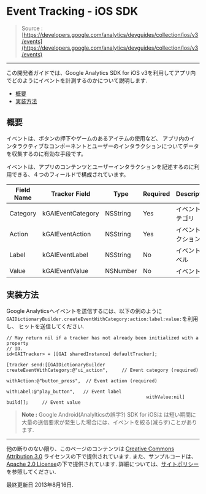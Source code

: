 # Event Tracking - iOS SDK

> Source : [https://developers.google.com/analytics/devguides/collection/ios/v3/events](https://developers.google.com/analytics/devguides/collection/ios/v3/events)

- - -

この開発者ガイドでは、Google Analytics SDK for iOS v3を利用してアプリ内でどのようにイベントを計測するのかについて説明します.

- [概要](#overview)
- [実装方法](#implementation)

## <a name="overview"></a>概要

イベントは、ボタンの押下やゲームのあるアイテムの使用など、
アプリ内のインタラクティブなコンポーネントとユーザーのインタラクションについてデータを収集するのに有効な手段です。

イベントは、アプリのコンテンツとユーザーインタラクションを記述するのに利用できる、４つのフィールドで構成されています。

Field Name | Tracker Field | Type | Required | Description
--- | --- | --- | --- | ---
Category | kGAIEventCategory | NSString | Yes | イベントカテゴリ
Action | kGAIEventAction | NSString | Yes | イベントアクション
Label | kGAIEventLabel | NSString | No | イベントラベル
Value | kGAIEventValue | NSNumber | No | イベント値

## <a name="implementation"></a>実装方法

Google Analyticsへイベントを送信するには、以下の例のように
`GAIDictionaryBuilder.createEventWithCategory:action:label:value:`を利用し、
ヒットを送信してください.

```
// May return nil if a tracker has not already been initialized with a property
// ID.
id<GAITracker> = [[GAI sharedInstance] defaultTracker];

[tracker send:[[GAIDictionaryBuilder createEventWithCategory:@"ui_action",     // Event category (required)
                                                  withAction:@"button_press",  // Event action (required)
                                                   withLabel:@"play_button",   // Event label
                                                   withValue:nil] build]];     // Event value
```

> **Note :** Google Android(Analylticsの誤字?) SDK for iOSは は短い期間に大量の送信要求が発生した場合には、イベントを絞る(減らす)ことがあります.

- - -

他の断りのない限り、このページのコンテンツは [Creative Commons Attribution 3.0](http://creativecommons.org/licenses/by/3.0/) ライセンスの下で提供されています. また、サンプルコードは、[Apache 2.0 License](http://www.apache.org/licenses/LICENSE-2.0)の下で提供されています. 詳細については、[サイトポリシー](https://developers.google.com/site-policies)を参照してください.

最終更新日 2013年8月16日.
